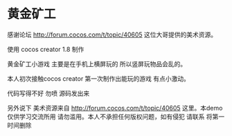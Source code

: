 # 黄金矿工

感谢论坛 http://forum.cocos.com/t/topic/40605 这位大哥提供的美术资源。

使用 cocos creator 1.8 制作

黄金矿工小游戏 主要是在手机上横屏玩的 所以竖屏玩物品会乱的。

本人初次接触cocos creator 第一次制作出能玩的游戏 有点小激动。

代码写得不好 勿喷 源码发出来

另外说下 美术资源来自 http://forum.cocos.com/t/topic/40605 这里。本demo 仅供学习交流所用 请勿滥用。本人不承担任何版权问题，如有侵犯 请联系 将第一时间删除
